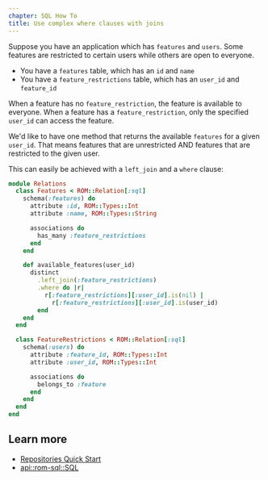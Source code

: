 ```yaml
---
chapter: SQL How To
title: Use complex where clauses with joins
---
```



Suppose you have an application which has `features` and `users`.
Some features are restricted to certain users while others are open to everyone.

* You have a `features` table, which has an `id` and `name`
* You have a `feature_restrictions` table, which has an `user_id` and `feature_id`

When a feature has no `feature_restriction`, the feature is available to everyone. When a feature has a `feature_restriction`,
only the specified `user_id` can access the feature.

We'd like to have one method that returns the available `features` for a given `user_id`.
That means features that are unrestricted AND features that are restricted to the given user.

This can easily be achieved with a `left_join` and a `where` clause:

``` ruby
module Relations
  class Features < ROM::Relation[:sql]
    schema(:features) do
      attribute :id, ROM::Types::Int
      attribute :name, ROM::Types::String

      associations do
        has_many :feature_restrictions
      end
    end

    def available_features(user_id)
      distinct
        .left_join(:feature_restrictions)
        .where do |r|
          r[:feature_restrictions][:user_id].is(nil) |
            r[:feature_restrictions][:user_id].is(user_id)
        end
    end
  end

  class FeatureRestrictions < ROM::Relation[:sql]
    schema(:users) do
      attribute :feature_id, ROM::Types::Int
      attribute :user_id, ROM::Types::Int

      associations do
        belongs_to :feature
      end
    end
  end
end
```

## Learn more

* [Repositories Quick Start](/learn/repositories/quick-start)
* [api::rom-sql::SQL](Gateway)
